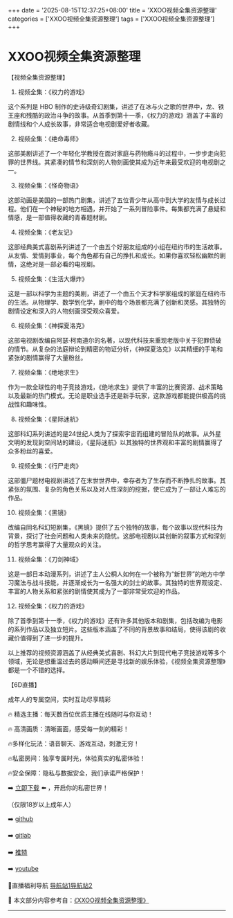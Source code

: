 +++
date = '2025-08-15T12:37:25+08:00'
title = 'XXOO视频全集资源整理'
categories = ['XXOO视频全集资源整理']
tags = ['XXOO视频全集资源整理']
+++

# XXOO视频全集资源整理

【视频全集资源整理】

1. 视频全集：《权力的游戏》

这个系列是 HBO 制作的史诗级奇幻剧集，讲述了在冰与火之歌的世界中，龙、铁王座和残酷的政治斗争的故事。从首季到第十一季，《权力的游戏》涵盖了丰富的剧情线和个人成长故事，非常适合电视剧爱好者收藏。

2. 视频全集：《绝命毒师》

这部美剧讲述了一个年轻化学教授在面对家庭与药物瘾斗的过程中，一步步走向犯罪的世界线。其紧凑的情节和深刻的人物刻画使其成为近年来最受欢迎的电视剧之一。

3. 视频全集：《怪奇物语》

这部动画是美国的一部热门剧集，讲述了五位青少年从高中到大学的友情与成长过程。他们在一个神秘的地方相遇，并开始了一系列冒险事件。每集都充满了悬疑和情感，是一部值得收藏的青春题材剧。

4. 视频全集：《老友记》

这部经典美式喜剧系列讲述了一个由五个好朋友组成的小组在纽约市的生活故事。从友情、爱情到事业，每个角色都有自己的挣扎和成长。如果你喜欢轻松幽默的剧情，这绝对是一部必看的电视剧。

5. 视频全集：《生活大爆炸》

这是一部以科学为主题的美剧，讲述了一个由五个天才科学家组成的家庭在纽约市的生活。从物理学、数学到化学，剧中的每个场景都充满了创新和灵感。其独特的剧情设定和深入的人物刻画深受观众喜爱。

6. 视频全集：《神探夏洛克》

这部电视剧改编自阿瑟·柯南道尔的名著，以现代科技来重现老版中关于犯罪侦破的情节。从复杂的法庭辩论到精密的物证分析，《神探夏洛克》以其精细的手笔和紧张的剧情赢得了大量粉丝。

7. 视频全集：《绝地求生》

作为一款全球性的电子竞技游戏，《绝地求生》提供了丰富的比赛资源、战术策略以及最新的热门模式。无论是职业选手还是新手玩家，这款游戏都能提供极高的挑战性和趣味性。

8. 视频全集：《星际迷航》

这部科幻系列讲述的是24世纪人类为了探索宇宙而组建的冒险队的故事。从外星文明的发现到空间站的建设，《星际迷航》以其独特的世界观和丰富的剧情赢得了众多粉丝的喜爱。

9. 视频全集：《行尸走肉》

这部僵尸题材电视剧讲述了在末世世界中，幸存者为了生存而不断挣扎的故事。其紧张的氛围、复杂的角色关系以及对人性深刻的挖掘，使它成为了一部让人难忘的作品。

10. 视频全集：《黑镜》

改编自同名科幻短剧集，《黑镜》提供了五个独特的故事，每个故事以现代科技为背景，探讨了社会问题和人类未来的隐忧。这部电视剧以其创新的叙事方式和深刻的哲学思考赢得了大量观众的关注。

11. 视频全集：《刀剑神域》

这是一部日本动漫系列，讲述了主人公桐人如何在一个被称为“新世界”的地方中学习魔法与战斗技能，并逐渐成长为一名强大的剑士的故事。其独特的世界观设定、丰富的人物关系和紧张的剧情使其成为了一部非常受欢迎的作品。

12. 视频全集：《权力的游戏》

除了首季到第十一季，《权力的游戏》还有许多其他版本和剧集，包括改编为电影的系列作品以及独立短片。这些版本涵盖了不同的背景故事和结局，使得该剧的收藏价值得到了进一步的提升。

以上推荐的视频资源涵盖了从经典美式喜剧、科幻大片到现代电子竞技游戏等多个领域，无论是想重温过去的感动瞬间还是寻找新的娱乐体验，《视频全集资源整理》都是一个不错的选择。

【6D直播】

 成年人的专属空间，实时互动尽享精彩

🔥 精选主播：每天数百位优质主播在线随时与你互动！

🔥 高清画质：清晰画面，感受每一刻的精彩！

🔥多样化玩法：语音聊天、游戏互动，刺激无穷！

🔥私密房间：独享专属时光，体验真实的私密体验！

🔥安全保障：隐私与数据安全，我们承诺严格保护！

➡️ [立即下载](https://down123.s3.ap-east-1.amazonaws.com/down/down.html?channelCode=blog) ⬅️ ，开启你的私密世界！

 （仅限18岁以上成年人）

➡️ [github](https://aldult-live.github.io/)

➡️ [gitlab](https://seo-09598d.gitlab.io/)

➡️ [推特](https://x.com/wegame33)

➡️ [youtube](https://www.youtube.com/@6Dlive)

🔞直播福利导航   [导航站1](https://webstack-86085a.gitlab.io/)[导航站2](https://onlygit123-2.github.io/)

📘 本文部分内容参考自：[《XXOO视频全集资源整理》](https://webstack-hugo-7.pages.dev/)

---
